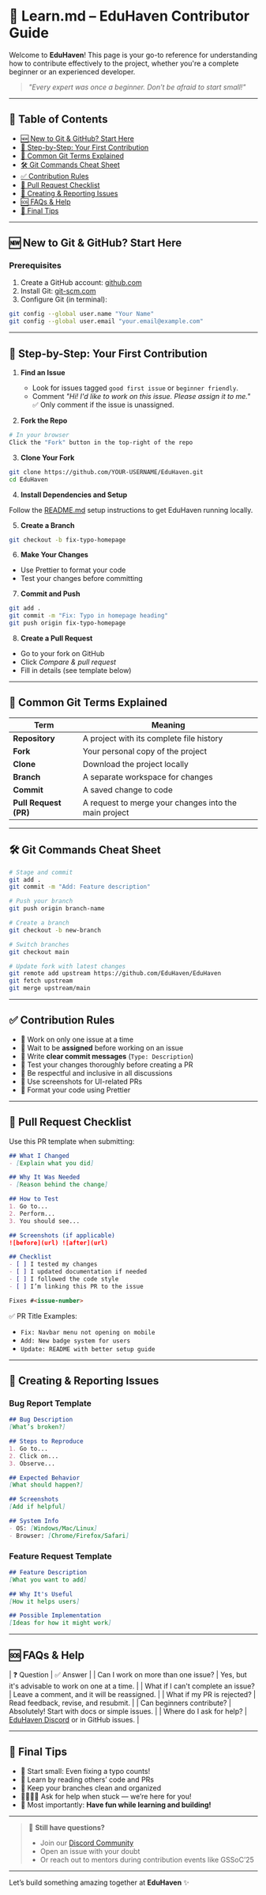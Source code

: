 # 📘 Learn.md – EduHaven Contributor Guide

Welcome to **EduHaven**! This page is your go-to reference for understanding how to contribute effectively to the project, whether you're a complete beginner or an experienced developer.

> _"Every expert was once a beginner. Don’t be afraid to start small!"_

---

## 🧭 Table of Contents

- [🆕 New to Git & GitHub? Start Here](#-new-to-git--github-start-here)
- [🚀 Step-by-Step: Your First Contribution](#-step-by-step-your-first-contribution)
- [🧠 Common Git Terms Explained](#-common-git-terms-explained)
- [🛠️ Git Commands Cheat Sheet](#️-git-commands-cheat-sheet)
- [✅ Contribution Rules](#-contribution-rules)
- [📌 Pull Request Checklist](#-pull-request-checklist)
- [🐞 Creating & Reporting Issues](#-creating--reporting-issues)
- [🆘 FAQs & Help](#-faqs--help)
- [🏁 Final Tips](#-final-tips)

---

## 🆕 New to Git & GitHub? Start Here

### Prerequisites

1. Create a GitHub account: [github.com](https://github.com)
2. Install Git: [git-scm.com](https://git-scm.com)
3. Configure Git (in terminal):

```bash
git config --global user.name "Your Name"
git config --global user.email "your.email@example.com"
```

---

## 🚀 Step-by-Step: Your First Contribution

1. **Find an Issue**
   - Look for issues tagged `good first issue` or `beginner friendly`.
   - Comment _"Hi! I'd like to work on this issue. Please assign it to me."_  
   ✅ Only comment if the issue is unassigned.

2. **Fork the Repo**

```bash
# In your browser
Click the "Fork" button in the top-right of the repo
```

3. **Clone Your Fork**

```bash
git clone https://github.com/YOUR-USERNAME/EduHaven.git
cd EduHaven
```

4. **Install Dependencies and Setup**

Follow the [README.md](./README.md#installation-and-setup) setup instructions to get EduHaven running locally.

5. **Create a Branch**

```bash
git checkout -b fix-typo-homepage
```

6. **Make Your Changes**

- Use Prettier to format your code
- Test your changes before committing

7. **Commit and Push**

```bash
git add .
git commit -m "Fix: Typo in homepage heading"
git push origin fix-typo-homepage
```

8. **Create a Pull Request**

- Go to your fork on GitHub
- Click _Compare & pull request_
- Fill in details (see template below)

---

## 🧠 Common Git Terms Explained

| Term         | Meaning                                                 |
|--------------|----------------------------------------------------------|
| **Repository** | A project with its complete file history               |
| **Fork**       | Your personal copy of the project                     |
| **Clone**      | Download the project locally                          |
| **Branch**     | A separate workspace for changes                      |
| **Commit**     | A saved change to code                                |
| **Pull Request (PR)** | A request to merge your changes into the main project |

---

## 🛠️ Git Commands Cheat Sheet

```bash
# Stage and commit
git add .
git commit -m "Add: Feature description"

# Push your branch
git push origin branch-name

# Create a branch
git checkout -b new-branch

# Switch branches
git checkout main

# Update fork with latest changes
git remote add upstream https://github.com/EduHaven/EduHaven
git fetch upstream
git merge upstream/main
```

---

## ✅ Contribution Rules

- 🔹 Work on only one issue at a time
- 🔹 Wait to be **assigned** before working on an issue
- 🔹 Write **clear commit messages** (`Type: Description`)
- 🔹 Test your changes thoroughly before creating a PR
- 🔹 Be respectful and inclusive in all discussions
- 🔹 Use screenshots for UI-related PRs
- 🔹 Format your code using Prettier

---

## 📌 Pull Request Checklist

Use this PR template when submitting:

```md
## What I Changed
- [Explain what you did]

## Why It Was Needed
- [Reason behind the change]

## How to Test
1. Go to...
2. Perform...
3. You should see...

## Screenshots (if applicable)
![before](url) ![after](url)

## Checklist
- [ ] I tested my changes
- [ ] I updated documentation if needed
- [ ] I followed the code style
- [ ] I’m linking this PR to the issue

Fixes #<issue-number>
```

✅ PR Title Examples:
- `Fix: Navbar menu not opening on mobile`
- `Add: New badge system for users`
- `Update: README with better setup guide`

---

## 🐞 Creating & Reporting Issues

### Bug Report Template

```md
## Bug Description
[What’s broken?]

## Steps to Reproduce
1. Go to...
2. Click on...
3. Observe...

## Expected Behavior
[What should happen?]

## Screenshots
[Add if helpful]

## System Info
- OS: [Windows/Mac/Linux]
- Browser: [Chrome/Firefox/Safari]
```

### Feature Request Template

```md
## Feature Description
[What you want to add]

## Why It's Useful
[How it helps users]

## Possible Implementation
[Ideas for how it might work]
```

---

## 🆘 FAQs & Help

| ❓ Question | ✅ Answer |
| Can I work on more than one issue? | Yes, but it's advisable to work on one at a time. |
| What if I can't complete an issue? | Leave a comment, and it will be reassigned. |
| What if my PR is rejected? | Read feedback, revise, and resubmit. |
| Can beginners contribute? | Absolutely! Start with docs or simple issues. |
| Where do I ask for help? | [EduHaven Discord](https://discord.gg/r55948xy) or in GitHub issues. |

---

## 🏁 Final Tips

- 🎯 Start small: Even fixing a typo counts!
- 🧠 Learn by reading others’ code and PRs
- 🧼 Keep your branches clean and organized
- 🫱🏽‍🫲🏾 Ask for help when stuck — we’re here for you!
- 🎉 Most importantly: **Have fun while learning and building!**

---

> 💬 **Still have questions?**
> - Join our [Discord Community](https://discord.gg/r55948xy)
> - Open an issue with your doubt
> - Or reach out to mentors during contribution events like GSSoC’25

---

Let’s build something amazing together at **EduHaven** ✨